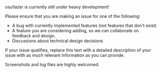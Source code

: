 osu!lazer is currently still under heavy development!

Please ensure that you are making an issue for one of the following:

- A bug with currently implemented features (not features that don't exist)
- A feature you are considering adding, so we can collaborate on feedback and design.
- Discussions about technical design decisions

If your issue qualifies, replace this text with a detailed description of your issue with as much relevant information as you can provide.

Screenshots and log files are highly welcomed.